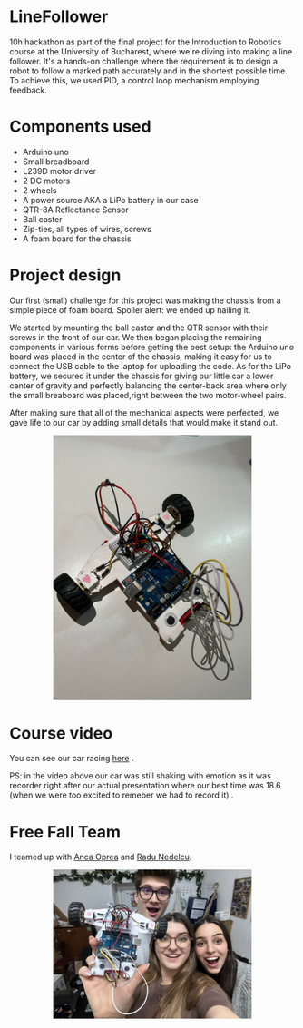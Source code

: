 # LineFollower
10h hackathon as part of the final project for the Introduction to Robotics course at the University of Bucharest, where we're diving into making a line follower. It's a hands-on challenge where the requirement is to design a robot to follow a marked path accurately and in the shortest possible time. To achieve this, we used PID, a control loop mechanism employing feedback.

# Components used 
* Arduino uno
* Small breadboard
* L239D motor driver
* 2 DC motors
* 2 wheels
* A power source AKA a LiPo battery in our case
* QTR-8A Reflectance Sensor
* Ball caster
* Zip-ties, all types of wires, screws
* A foam board for the chassis

# Project design 
Our first (small) challenge for this project was making the chassis from a simple piece of foam board. Spoiler alert: we ended up nailing it. 

We started by mounting the ball caster and the QTR sensor with their screws in the front of our car. We then began placing the remaining components in various forms before getting the best setup: the Arduino uno board was placed in the center of the chassis, making it easy for us to connect the USB cable to the laptop for uploading the code. As for the LiPo battery, we secured it under the chassis for giving our little car a lower center of gravity and perfectly balancing the center-back area where only the small breaboard was placed,right between the two motor-wheel pairs. 

After making sure that all of the mechanical aspects were perfected, we gave life to our car by adding small details that would make it stand out.

<p align="center">
  <img src="photos/setup.jpeg" width="350" title="the beast">
</p>

# Course video

You can see our car racing [here](https://www.youtube.com/watch?v=PBthNTN-ukI) . 

PS: in the video above our car was still shaking with emotion as it was recorder right after our actual presentation where our best time was 18.6 (when we were too excited to remeber we had to record it) .

# Free Fall Team 
I teamed up with [Anca Oprea](https://github.com/AncaaO) and [Radu Nedelcu](https://github.com/Pepi100).

<p align="center">
  <img src="photos/dreamteam.jpeg" width="350" title="Dream team">
</p>
